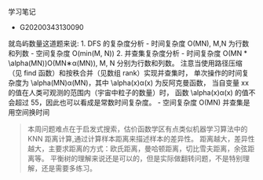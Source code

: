 学习笔记
- G20200343130090

就岛屿数量这道题来说:
    1. DFS 的复杂度分析
        - 时间复杂度 O(MN), M,N 为行数和列数
        - 空间复杂度 O(min(M, N))
    2. 并查集复杂度分析
        - 时间复杂度 O(MN * \alpha(MN))O(MN∗α(MN)), M, N 分别为行数和列数。
        注意当使用路径压缩（见 find 函数）和按秩合并（见数组 rank）实现并查集时，
        单次操作的时间复杂度为 \alpha(MN)α(MN)，其中 \alpha(x)α(x) 为反阿克曼函数，
        当自变量 xx 的值在人类可观测的范围内（宇宙中粒子的数量）时，
        函数 \alpha(x)α(x) 的值不会超过 55，因此也可以看成是常数时间复杂度。
        - 空间复杂度 O(MN) 并查集是用空间换时间

> 本周问题难点在于启发式搜索，估价函数学区有点类似机器学习算法中的 KNN 距离计算,通过计算样本距离来描述样本的差异性。
距离越大，差异性越大，主要求距离的方式：欧氏距离，曼哈顿距离，切比雪夫距离，余弦距离等。
平衡树的理解来说还是可以的，但是实际做翻转问题，不是特别理解，还是需要多练习。
